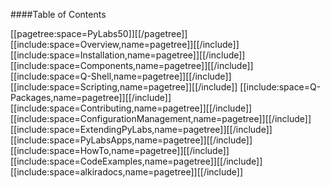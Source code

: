 ####Table of Contents

[[pagetree:space=PyLabs50]][[/pagetree]]
[[include:space=Overview,name=pagetree]][[/include]]
[[include:space=Installation,name=pagetree]][[/include]]
[[include:space=Components,name=pagetree]][[/include]]
[[include:space=Q-Shell,name=pagetree]][[/include]]
[[include:space=Scripting,name=pagetree]][[/include]]
[[include:space=Q-Packages,name=pagetree]][[/include]]
[[include:space=Contributing,name=pagetree]][[/include]]
[[include:space=ConfigurationManagement,name=pagetree]][[/include]]
[[include:space=ExtendingPyLabs,name=pagetree]][[/include]]
[[include:space=PyLabsApps,name=pagetree]][[/include]]
[[include:space=HowTo,name=pagetree]][[/include]]
[[include:space=CodeExamples,name=pagetree]][[/include]]
[[include:space=alkiradocs,name=pagetree]][[/include]]
